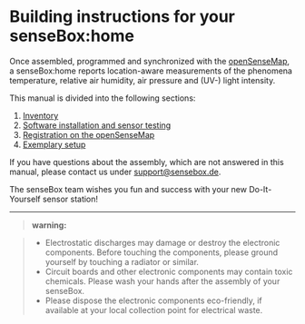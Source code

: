 # Building instructions for your senseBox:home

Once assembled, programmed and synchronized with the [openSenseMap](https://opensensemap.org), a senseBox:home reports location-aware measurements of the phenomena temperature, relative air humidity, air pressure and (UV-) light intensity.

This manual is divided into the following sections:

1. [Inventory](assembly01_inventory.md)
2. [Software installation and sensor testing](assembly02_software.md)
3. [Registration on the openSenseMap](assembly03_osem.md)
4. [Exemplary setup](assembly04_example.md)

If you have questions about the assembly, which are not answered in this manual, please contact us under [support@sensebox.de](mailto:support@sensebox.de).

The senseBox team wishes you fun and success with your new Do-It-Yourself sensor station!

---

> **warning:**

> - Electrostatic discharges may damage or destroy the electronic components. Before touching the components, please ground yourself by touching a radiator or similar.
> - Circuit boards and other electronic components may contain toxic chemicals. Please wash your hands after the assembly of your senseBox.
> - Please dispose the electronic components eco-friendly, if available at your local collection point for electrical waste.
